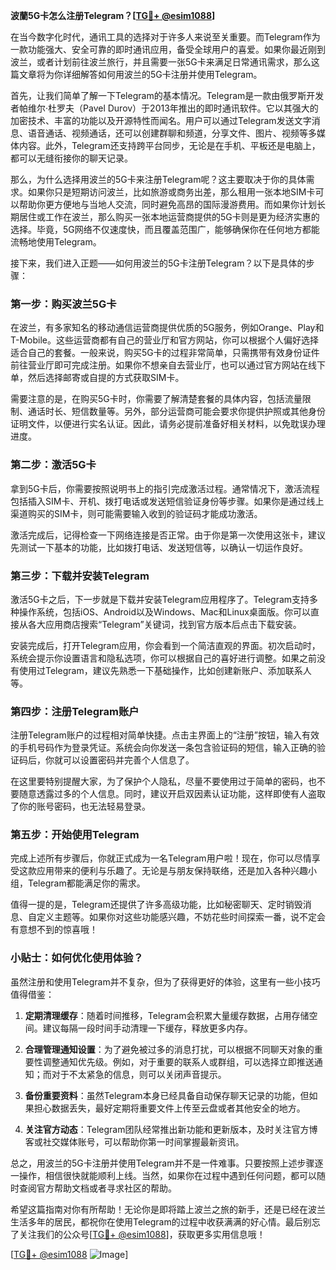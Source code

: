 **波蘭5G卡怎么注册Telegram？[[TG💪+ @esim1088](https://t.me/s/esim1088)]**

在当今数字化时代，通讯工具的选择对于许多人来说至关重要。而Telegram作为一款功能强大、安全可靠的即时通讯应用，备受全球用户的喜爱。如果你最近刚到波兰，或者计划前往波兰旅行，并且需要一张5G卡来满足日常通讯需求，那么这篇文章将为你详细解答如何用波兰的5G卡注册并使用Telegram。

首先，让我们简单了解一下Telegram的基本情况。Telegram是一款由俄罗斯开发者帕维尔·杜罗夫（Pavel Durov）于2013年推出的即时通讯软件。它以其强大的加密技术、丰富的功能以及开源特性而闻名。用户可以通过Telegram发送文字消息、语音通话、视频通话，还可以创建群聊和频道，分享文件、图片、视频等多媒体内容。此外，Telegram还支持跨平台同步，无论是在手机、平板还是电脑上，都可以无缝衔接你的聊天记录。

那么，为什么选择用波兰的5G卡来注册Telegram呢？这主要取决于你的具体需求。如果你只是短期访问波兰，比如旅游或商务出差，那么租用一张本地SIM卡可以帮助你更方便地与当地人交流，同时避免高昂的国际漫游费用。而如果你计划长期居住或工作在波兰，那么购买一张本地运营商提供的5G卡则是更为经济实惠的选择。毕竟，5G网络不仅速度快，而且覆盖范围广，能够确保你在任何地方都能流畅地使用Telegram。

接下来，我们进入正题——如何用波兰的5G卡注册Telegram？以下是具体的步骤：

### 第一步：购买波兰5G卡

在波兰，有多家知名的移动通信运营商提供优质的5G服务，例如Orange、Play和T-Mobile。这些运营商都有自己的营业厅和官方网站，你可以根据个人偏好选择适合自己的套餐。一般来说，购买5G卡的过程非常简单，只需携带有效身份证件前往营业厅即可完成注册。如果你不想亲自去营业厅，也可以通过官方网站在线下单，然后选择邮寄或自提的方式获取SIM卡。

需要注意的是，在购买5G卡时，你需要了解清楚套餐的具体内容，包括流量限制、通话时长、短信数量等。另外，部分运营商可能会要求你提供护照或其他身份证明文件，以便进行实名认证。因此，请务必提前准备好相关材料，以免耽误办理进度。

### 第二步：激活5G卡

拿到5G卡后，你需要按照说明书上的指引完成激活过程。通常情况下，激活流程包括插入SIM卡、开机、拨打电话或发送短信验证身份等步骤。如果你是通过线上渠道购买的SIM卡，则可能需要输入收到的验证码才能成功激活。

激活完成后，记得检查一下网络连接是否正常。由于你是第一次使用这张卡，建议先测试一下基本的功能，比如拨打电话、发送短信等，以确认一切运作良好。

### 第三步：下载并安装Telegram

激活5G卡之后，下一步就是下载并安装Telegram应用程序了。Telegram支持多种操作系统，包括iOS、Android以及Windows、Mac和Linux桌面版。你可以直接从各大应用商店搜索“Telegram”关键词，找到官方版本后点击下载安装。

安装完成后，打开Telegram应用，你会看到一个简洁直观的界面。初次启动时，系统会提示你设置语言和隐私选项，你可以根据自己的喜好进行调整。如果之前没有使用过Telegram，建议先熟悉一下基础操作，比如创建新账户、添加联系人等。

### 第四步：注册Telegram账户

注册Telegram账户的过程相对简单快捷。点击主界面上的“注册”按钮，输入有效的手机号码作为登录凭证。系统会向你发送一条包含验证码的短信，输入正确的验证码后，你就可以设置密码并完善个人信息了。

在这里要特别提醒大家，为了保护个人隐私，尽量不要使用过于简单的密码，也不要随意透露过多的个人信息。同时，建议开启双因素认证功能，这样即使有人盗取了你的账号密码，也无法轻易登录。

### 第五步：开始使用Telegram

完成上述所有步骤后，你就正式成为一名Telegram用户啦！现在，你可以尽情享受这款应用带来的便利与乐趣了。无论是与朋友保持联络，还是加入各种兴趣小组，Telegram都能满足你的需求。

值得一提的是，Telegram还提供了许多高级功能，比如秘密聊天、定时销毁消息、自定义主题等。如果你对这些功能感兴趣，不妨花些时间探索一番，说不定会有意想不到的惊喜哦！

### 小贴士：如何优化使用体验？

虽然注册和使用Telegram并不复杂，但为了获得更好的体验，这里有一些小技巧值得借鉴：

1. **定期清理缓存**：随着时间推移，Telegram会积累大量缓存数据，占用存储空间。建议每隔一段时间手动清理一下缓存，释放更多内存。
   
2. **合理管理通知设置**：为了避免被过多的消息打扰，可以根据不同聊天对象的重要性调整通知优先级。例如，对于重要的联系人或群组，可以选择立即推送通知；而对于不太紧急的信息，则可以关闭声音提示。

3. **备份重要资料**：虽然Telegram本身已经具备自动保存聊天记录的功能，但如果担心数据丢失，最好定期将重要文件上传至云盘或者其他安全的地方。

4. **关注官方动态**：Telegram团队经常推出新功能和更新版本，及时关注官方博客或社交媒体账号，可以帮助你第一时间掌握最新资讯。

总之，用波兰的5G卡注册并使用Telegram并不是一件难事。只要按照上述步骤逐一操作，相信很快就能顺利上线。当然，如果你在过程中遇到任何问题，都可以随时查阅官方帮助文档或者寻求社区的帮助。

希望这篇指南对你有所帮助！无论你是即将踏上波兰之旅的新手，还是已经在波兰生活多年的居民，都祝你在使用Telegram的过程中收获满满的好心情。最后别忘了关注我们的公众号[[TG💪+ @esim1088](https://t.me/s/esim1088)]，获取更多实用信息哦！

[[TG💪+ @esim1088](https://t.me/s/esim1088) ![Image](https://i.postimg.cc/4NQfJmqS/Snipaste-2025-05-13-00-14-12.png)]